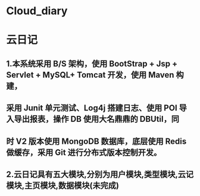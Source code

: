 # Cloud_diary
# 云日记

## 1.本系统采用 B/S 架构，使用 BootStrap + Jsp + Servlet + MySQL+ Tomcat 开发，使用 Maven 构建，  
## 采用 Junit 单元测试、Log4j 搭建日志、使用 POI 导入导出报表，操作 DB 使用大名鼎鼎的 DBUtil，同  
## 时 V2 版本使用 MongoDB 数据库，底层使用 Redis 做缓存，采用 Git 进行分布式版本控制开发。  

## 2.云日记具有五大模块,分别为**用户模块**,**类型模块**,**云记模块**,**主页模块**,数据模块(未完成)  

